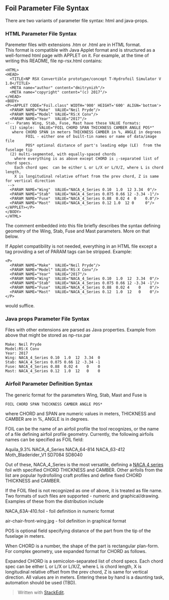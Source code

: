 ## Foil Parameter File Syntax
There are two variants of  parameter file syntax: html and java-props.

### HTML Parameter File Syntax

Paremeter files with extensions .htm or .html are in HTML format.  
This format is compatible with Java Applet format and is structured as 
a well-formed  html page with APPLET on it. For example, at the time of writing this README, file np-rsx.html contains:
````
<HTML>
<HEAD>
  <TITLE>NP RSX Convertible prototype/concept T-Hydrofoil Simulator V 1.0</TITLE>
  <META name="author" content="dmitrynizh"/>
  <META name="copyright" content="(c) 2017"/>
</HEAD>
<BODY>
<P><APPLET CODE="Foil.class" WIDTH='900' HEIGHT='600' ALIGN='bottom'>
  <PARAM NAME="Make"  VALUE="Neil Pryde"/>
  <PARAM NAME="Model" VALUE="RS:X Conv"/>
  <PARAM NAME="Year"  VALUE="2017"/>
<!-- Params Wing, Stab, Fuse, Mast have these VALUE formats: 
  (1) simple:  VALUE="FOIL CHORD SPAN THICKNESS CAMBER ANGLE POS*"
   where CHORD SPAN in meters THICKNESS CAMBER in %, ANGLE in degrees 
         FOIL - either one of built-tin names or name of data/image file
         POS* optional distance of part's leading edge (LE)  from the fuselage tip
  (2) multi-segmented, with equally-spaced chords
    where everything is as above except CHORD is ;-separated list of chord specs.
    Each chord spec  can be either L or L/X or L/X/Z, where L is chord length, 
    X is longitudinal relative offset from the prev chord, Z is same for vertical direction
 -->
  <PARAM NAME="Wing"  VALUE="NACA_4_Series 0.10  1.0  12 3.34  0"/>
  <PARAM NAME="Stab"  VALUE="NACA_4_Series 0.075 0.66 12 -3.34 -1"/>
  <PARAM NAME="Fuse"  VALUE="NACA_4_Series 0.88  0.02 4  0    0.0"/>
  <PARAM NAME="Mast"  VALUE="NACA_4_Series 0.12 1.0  12 0     0"/>
</APPLET></P>
</BODY>
</HTML>
````

The comment embedded into this file briefly describes the syntax defining geometry of the Wing, Stab, Fuse and Mast parameters.  More on that below. 

If Applet compatibility is not needed, everything in an HTML file except a tag providing a set of PARAM tags can be stripped. Example:

````
<P>
  <PARAM NAME="Make"  VALUE="Neil Pryde"/>
  <PARAM NAME="Model" VALUE="RS:X Conv"/>
  <PARAM NAME="Year"  VALUE="2017"/>
  <PARAM NAME="Wing"  VALUE="NACA_4_Series 0.10  1.0  12  3.34  0"/>
  <PARAM NAME="Stab"  VALUE="NACA_4_Series 0.075 0.66 12 -3.34 -1"/>
  <PARAM NAME="Fuse"  VALUE="NACA_4_Series 0.88  0.02 4    0    0"/>
  <PARAM NAME="Mast"  VALUE="NACA_4_Series 0.12  1.0  12   0    0"/>
</P>
````

would  suffice.

### Java props Parameter File Syntax

Files with other extensions are parsed as Java properties. Example from above that might be stored as np-rsx.par 
````
Make: Neil Pryde
Model:RS:X Conv
Year: 2017
Wing: NACA_4_Series 0.10  1.0  12  3.34  0
Stab: NACA_4_Series 0.075 0.66 12 -3.34 -1
Fuse: NACA_4_Series 0.88  0.02 4    0    0
Mast: NACA_4_Series 0.12  1.0  12   0    0

````

### Airfoil Parameter Definition Syntax

The generic format for the parameters Wing, Stab, Mast and Fuse is 

    FOIL CHORD SPAN THICKNESS CAMBER ANGLE POS*

where  CHORD  and SPAN are numeric values in meters,  THICKNESS and CAMBER are in %, ANGLE is in degrees. 

FOIL can be the name of an airfoil profile the tool recognizes, or the name of a file defining airfoil profile geometry.  Currently, the following airfoils names can be specified as FOIL field:

Aquila_9.3%
NACA_4_Series
NACA_64-814
NACA_63-412
Moth_Bladerider_V1
SD7084
SD8040

Out of these,  NACA_4_Series is the most versatile, defining a [NACA 4 series](http://airfoiltools.com/airfoil/naca4digit) foil with specified CHORD  THICKNESS  and CAMBER. Other airfoils from the list  are popular hydrofoiling craft profiles and define fixed CHORD  THICKNESS  and CAMBER.  

If the FOIL filed is not recognized as one of above, it is treated as file name.  Two formats of such files are supported - numeric and graphical/drawing. Examples of these from the distribution include

NACA_63A-410.foil  - foil definition in numeric format

air-chair-front-wing.jpg -   foil definition in graphical format

POS is optional field specifying distance of the part from the tip of the fuselage in meters.

When CHORD is a number, the shape of the part is rectangular plan-form. For complex geometry, use expanded format for CHORD as follows. 

Expanded CHORD is a semicolon-separated list of chord specs. Each chord spec  can be either L or L/X or L/X/Z, where L is chord length,  X is longitudinal relative offset from the prev chord, Z is same for vertical direction. All values are in meters.  Entering these by hand is a daunting task, automation should be used (TBD). 

> Written with [StackEdit](https://stackedit.io/).
